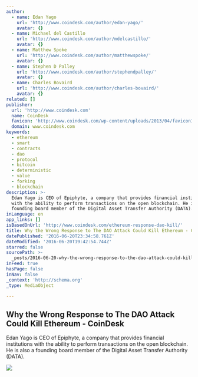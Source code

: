 ```yaml
---
author:
  - name: Edan Yago
    url: 'http://www.coindesk.com/author/edan-yago/'
    avatar: {}
  - name: Michael del Castillo
    url: 'http://www.coindesk.com/author/mdelcastillo/'
    avatar: {}
  - name: Matthew Spoke
    url: 'http://www.coindesk.com/author/matthewspoke/'
    avatar: {}
  - name: Stephen D Palley
    url: 'http://www.coindesk.com/author/stephendpalley/'
    avatar: {}
  - name: Charles Bovaird
    url: 'http://www.coindesk.com/author/charles-bovaird/'
    avatar: {}
related: []
publisher:
  url: 'http://www.coindesk.com'
  name: CoinDesk
  favicon: 'http://www.coindesk.com/wp-content/uploads/2013/04/favicon1.ico?b6542b'
  domain: www.coindesk.com
keywords:
  - ethereum
  - smart
  - contracts
  - dao
  - protocol
  - bitcoin
  - deterministic
  - value
  - forking
  - blockchain
description: >-
  Edan Yago is CEO of Epiphyte, a company that provides financial institutions
  with the ability to perform transactions on the open blockchain. He is also a
  founding board member of the Digital Asset Transfer Authority (DATA).
inLanguage: en
app_links: []
isBasedOnUrl: 'http://www.coindesk.com/ethereum-response-dao-kill/'
title: Why the Wrong Response to The DAO Attack Could Kill Ethereum - CoinDesk
datePublished: '2016-06-20T23:34:58.761Z'
dateModified: '2016-06-20T19:42:54.744Z'
starred: false
sourcePath: >-
  _posts/2016-06-20-why-the-wrong-response-to-the-dao-attack-could-kill-ethereum.md
inFeed: true
hasPage: false
inNav: false
_context: 'http://schema.org'
_type: MediaObject

---
```

<article style=""><h1>Why the Wrong Response to The DAO Attack Could Kill Ethereum - CoinDesk</h1><p>Edan Yago is CEO of Epiphyte, a company that provides financial institutions with the ability to perform transactions on the open blockchain. He is also a founding board member of the Digital Asset Transfer Authority (DATA).</p><img src="http://media.coindesk.com/2016/06/Screen-Shot-2016-06-20-at-11.35.45-AM-e1466437343850.png" /></article>